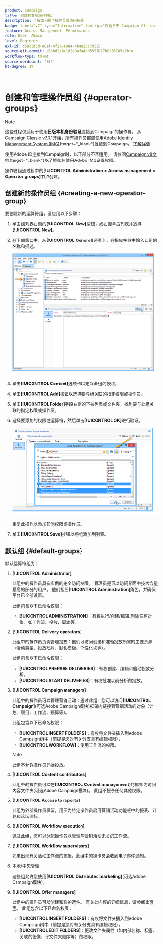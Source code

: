 ```yaml
---
product: campaign
title: 创建和管理操作员组
description: 了解如何授予操作员组访问权限
badge: label="v7" type="Informative" tooltip="仅适用于 Campaign Classic v7"
feature: Access Management, Permissions
role: User, Admin
level: Beginner
exl-id: d5833d3d-e8ef-4f2b-8084-4ba825c79525
source-git-commit: a5bbd2e6c102a8afa4cd5931b77b0c83705a7bfa
workflow-type: tm+mt
source-wordcount: '574'
ht-degree: 1%

---
```


# 创建和管理操作员组 {#operator-groups}

>[!NOTE]
>
>这些过程仅适用于使用&#x200B;**旧版本机身份验证**&#x200B;连接到Campaign的操作员。 从Campaign Classic v7.3.1开始，所有操作员都应使用[Adobe Identity Management System (IMS)](https://helpx.adobe.com/cn/enterprise/using/identity.html){target="_blank"}连接到Campaign。 [了解详情](../../technotes/using/migrate-users-to-ims.md)
>
>使用Adobe ID连接到Campaign时，以下部分不再适用。 请参阅[Campaign v8文档](https://experienceleague.adobe.com/docs/campaign/campaign-v8/admin/permissions/gs-permissions.html?lang=zh-Hans){target="_blank"}以了解如何使用Adobe IMS设置权限。

操作员组通过树中的&#x200B;**[!UICONTROL Administration > Access management > Operator groups]**&#x200B;节点创建。

## 创建新的操作员组 {#creating-a-new-operator-group}

要创建新的运算符组，请应用以下步骤：

1. 单击组列表右侧的&#x200B;**[!UICONTROL New]**&#x200B;按钮，或右键单击列表并选择&#x200B;**[!UICONTROL New]**。
1. 在下部窗口中，从&#x200B;**[!UICONTROL General]**&#x200B;选项卡，在相应字段中输入此组的名称和描述。

   ![](assets/s_ncs_user_create_operator_gp.png)

1. 单击&#x200B;**[!UICONTROL Content]**&#x200B;选项卡以定义此组的授权。
1. 单击&#x200B;**[!UICONTROL Add]**&#x200B;按钮以选择要与组关联的指定权限或操作员。
1. 单击&#x200B;**[!UICONTROL Folder]**&#x200B;字段右侧的下拉列表或文件夹，找到要与此组关联的指定权限或操作员。
1. 选择要添加的权限或运算符，然后单击&#x200B;**[!UICONTROL OK]**&#x200B;进行验证。

   ![](assets/s_ncs_user_create_operator_gp03.png)

   重复此操作以添加其他权限或操作员。

1. 单击&#x200B;**[!UICONTROL Save]**&#x200B;按钮以将组添加到列表。

## 默认组 {#default-groups}

默认运算符组为：

1. **[!UICONTROL Administrator]**

   此组中的操作员具有实例的完全访问权限。 管理员是可以访问界面中技术含量最高的部分的用户。 他们担任&#x200B;**[!UICONTROL Administration]**&#x200B;角色，并确保平台已全部设置。

   此组包含以下已命名权限：

   * **[!UICONTROL ADMINISTRATION]**：有权执行/创建/编辑/删除任何对象，如工作流、投放、脚本等。

1. **[!UICONTROL Delivery operators]**

   此组中的操作员负责管理投放：他们可访问创建和准备投放所需的主要资源（活动类型、投放映射、默认模板、个性化块等）。

   此组包含以下已命名权限：

   * **[!UICONTROL PREPARE DELIVERIES]**：有权创建、编辑和启动投放分析，
   * **[!UICONTROL START DELIVERIES]**：有权批准以前分析的投放。

1. **[!UICONTROL Campaign managers]**

   此组中的操作员可以管理营销活动：通过此组，您可以访问&#x200B;**[!UICONTROL Campaign]**(可选Adobe Campaign模块)框架内链接到营销活动的对象（计划、项目、工作流、预算等）。

   此组包含以下已命名权限：

   * **[!UICONTROL INSERT FOLDERS]**：有权将文件夹插入到Adobe Campaign树中（前提是您对有关分支具有编辑权限），
   * **[!UICONTROL WORKFLOW]**：使用工作流的权限。

   >[!NOTE]
   >
   >此组不允许操作员开始投放。

1. **[!UICONTROL Content contributors]**

   此组中的操作员可以在&#x200B;**[!UICONTROL Content management]**&#x200B;的框架内访问内容文件夹(可选Adobe Campaign模块)。 此组不授予任何其他权限。

1. **[!UICONTROL Access to reports]**

   此组为外部操作员保留，用于为特定操作员启用营销活动功能板中的报表、计划和论坛图标。

1. **[!UICONTROL Workflow execution]**

   通过此组，您可以分配操作员以管理与营销活动无关的工作流。

1. **[!UICONTROL Workflow supervisors]**

   如果出现有关活动工作流的警报，此组中的操作员会收到电子邮件通知。

1. 本地/中央管理

   这些组允许您使用&#x200B;**[!UICONTROL Distributed marketing]**(可选Adobe Campaign模块)。

1. **[!UICONTROL Offer managers]**

   此组中的操作员可以创建和维护选件。 有关此内容的详细信息，请参阅此[页面](../../interaction/using/operator-profiles.md)。
此组包含以下已命名权限：

   * **[!UICONTROL INSERT FOLDERS]**：有权将文件夹插入到Adobe Campaign树中（前提是您对有关分支具有编辑权限），
   * **[!UICONTROL EDIT FOLDERS]**：更改文件夹属性（如内部名称、标签、关联的图像、子文件夹顺序等）的权限。
